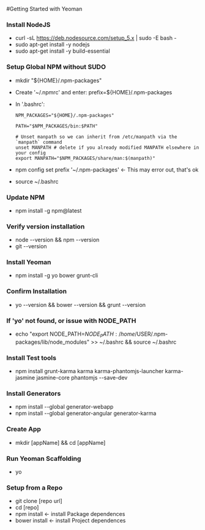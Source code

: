 #Getting Started with Yeoman

### Install NodeJS
*	curl -sL https://deb.nodesource.com/setup_5.x | sudo -E bash -
*	sudo apt-get install -y nodejs
*	sudo apt-get install -y build-essential

### Setup Global NPM without SUDO 
*	mkdir "${HOME}/.npm-packages"
*	Create '~/.npmrc' and enter: 
		prefix=${HOME}/.npm-packages
*	In '.bashrc':


		NPM_PACKAGES="${HOME}/.npm-packages"

		PATH="$NPM_PACKAGES/bin:$PATH"

		# Unset manpath so we can inherit from /etc/manpath via the `manpath` command
		unset MANPATH # delete if you already modified MANPATH elsewhere in your config
		export MANPATH="$NPM_PACKAGES/share/man:$(manpath)"
		

*	npm config set prefix '~/.npm-packages'    <- This may error out, that's ok
*	source ~/.bashrc

### Update NPM
*	npm install -g npm@latest

### Verify version installation
*	node --version && npm --version
*	git --version

### Install Yeoman
*	npm install -g yo bower grunt-cli

### Confirm Installation
*	yo --version && bower --version && grunt --version

### If 'yo' not found, or issue with NODE_PATH

*	echo "export NODE_PATH=$NODE_PATH:/home/$USER/.npm-packages/lib/node_modules" >> ~/.bashrc && source ~/.bashrc

### Install Test tools
*	npm install grunt-karma karma karma-phantomjs-launcher karma-jasmine jasmine-core phantomjs --save-dev

### Install Generators
*	npm install --global generator-webapp
*	npm install --global generator-angular generator-karma

### Create App
*	mkdir [appName] && cd [appName]

### Run Yeoman Scaffolding
*	yo

### Setup from a Repo
*	git clone [repo url]
*	cd [repo]
*	npm install <- install Package dependences
*	bower install <- install Project dependences
